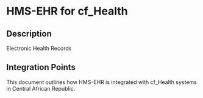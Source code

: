 # HMS-EHR for cf_Health

## Description

Electronic Health Records

## Integration Points

This document outlines how HMS-EHR is integrated with cf_Health systems in Central African Republic.
